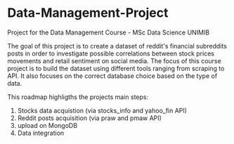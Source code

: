 # Data-Management-Project
Project for the Data Management Course - MSc Data Science UNIMIB

The goal of this project is to create a dataset of reddit's financial subreddits posts in order to investigate possible correlations between stock prices movements and retail sentiment on social media.
The focus of this course project is to build the dataset using different tools ranging from scraping to API.
It also focuses on the correct database choice based on the type of data.

This roadmap highligths the projects main steps:

1) Stocks data acquistion (via stocks_info and yahoo_fin API)
3) Reddit posts acquisition (via praw and pmaw API)
4) upload on MongoDB 
5) Data integration
